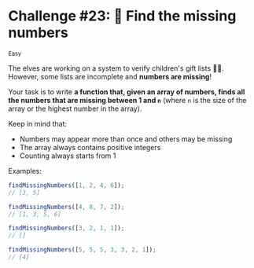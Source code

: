 # Challenge #23: 🔢 Find the missing numbers

<small>Easy</small>

The elves are working on a system to verify children's gift lists 👧👦. However, some lists are incomplete and **numbers are missing**!

Your task is to write **a function that, given an array of numbers, finds all the numbers that are missing between 1 and `n`** (where `n` is the size of the array or the highest number in the array).

Keep in mind that:

- Numbers may appear more than once and others may be missing
- The array always contains positive integers
- Counting always starts from 1

Examples:

```javascript
findMissingNumbers([1, 2, 4, 6]);
// [3, 5]

findMissingNumbers([4, 8, 7, 2]);
// [1, 3, 5, 6]

findMissingNumbers([3, 2, 1, 1]);
// []

findMissingNumbers([5, 5, 5, 3, 3, 2, 1]);
// [4]
```
